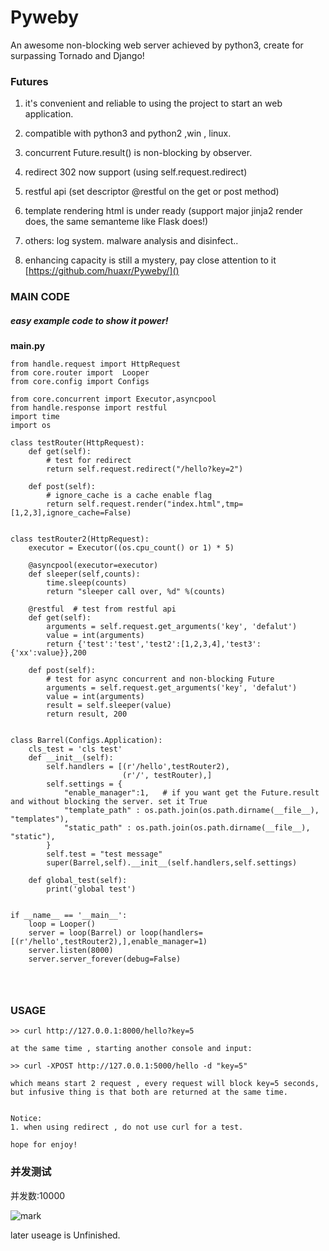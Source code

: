 # Pyweby
An awesome non-blocking web server achieved by python3, create for surpassing Tornado and Django!


### Futures
1. it's convenient and reliable to using the project to start an web application.
1. compatible with python3 and python2 ,win , linux.

1. concurrent Future.result() is non-blocking by observer.
1. redirect 302 now support (using self.request.redirect)
1. restful api (set descriptor @restful on the get or post method)
1. template rendering html is under ready (support major jinja2 render does, the same semanteme like Flask does!)
1. others: log system. malware analysis and disinfect..
1. enhancing capacity is still a mystery, pay close attention to it [https://github.com/huaxr/Pyweby/]()


### MAIN CODE
##### easy example code to show it power! 

**main.py**
```
from handle.request import HttpRequest
from core.router import  Looper
from core.config import Configs

from core.concurrent import Executor,asyncpool
from handle.response import restful
import time
import os

class testRouter(HttpRequest):
    def get(self):
        # test for redirect
        return self.request.redirect("/hello?key=2")

    def post(self):
        # ignore_cache is a cache enable flag
        return self.request.render("index.html",tmp=[1,2,3],ignore_cache=False)


class testRouter2(HttpRequest):
    executor = Executor((os.cpu_count() or 1) * 5)

    @asyncpool(executor=executor)
    def sleeper(self,counts):
        time.sleep(counts)
        return "sleeper call over, %d" %(counts)

    @restful  # test from restful api
    def get(self):
        arguments = self.request.get_arguments('key', 'defalut')
        value = int(arguments)
        return {'test':'test','test2':[1,2,3,4],'test3':{'xx':value}},200

    def post(self):
        # test for async concurrent and non-blocking Future
        arguments = self.request.get_arguments('key', 'defalut')
        value = int(arguments)
        result = self.sleeper(value)  
        return result, 200


class Barrel(Configs.Application):
    cls_test = 'cls test'
    def __init__(self):
        self.handlers = [(r'/hello',testRouter2),
                         (r'/', testRouter),]
        self.settings = {
            "enable_manager":1,   # if you want get the Future.result and without blocking the server. set it True
            "template_path" : os.path.join(os.path.dirname(__file__), "templates"),
            "static_path" : os.path.join(os.path.dirname(__file__), "static"),
        }
        self.test = "test message"
        super(Barrel,self).__init__(self.handlers,self.settings)

    def global_test(self):
        print('global test')


if __name__ == '__main__':
    loop = Looper()
    server = loop(Barrel) or loop(handlers=[(r'/hello',testRouter2),],enable_manager=1)
    server.listen(8000)
    server.server_forever(debug=False)




```

### USAGE

```
>> curl http://127.0.0.1:8000/hello?key=5

at the same time , starting another console and input:

>> curl -XPOST http://127.0.0.1:5000/hello -d "key=5"

which means start 2 request , every request will block key=5 seconds,
but infusive thing is that both are returned at the same time.


Notice:
1. when using redirect , do not use curl for a test.

hope for enjoy!

```

### 并发测试

并发数:10000

![mark](http://pacfhd1z8.bkt.clouddn.com/python/180814/gcGe28dIm5.png?imageslim)


later useage is Unfinished.
